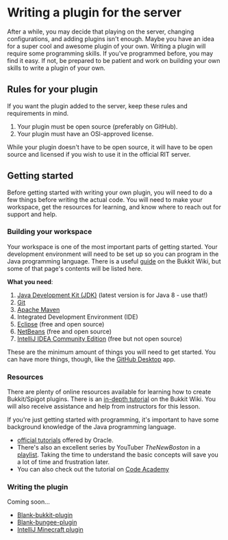 Writing a plugin for the server
===============================

After a while, you may decide that playing on the server, changing configurations, and adding plugins isn't enough. Maybe you have an idea for a super cool and awesome plugin of your own. Writing a plugin will require some programming skills. If you've programmed before, you may find it easy. If not, be prepared to be patient and work on building your own skills to write a plugin of your own.


## Rules for your plugin

If you want the plugin added to the server, keep these rules and requirements in mind.

1. Your plugin must be open source (preferably on GitHub).
2. Your plugin must have an OSI-approved license.

While your plugin doesn't have to be open source, it will have to be open source and licensed if you wish to use it in the official RIT server.


## Getting started

Before getting started with writing your own plugin, you will need to do a few things before writing the actual code. You will need to make your workspace, get the resources for learning, and know where to reach out for support and help.

### Building your workspace

Your workspace is one of the most important parts of getting started. Your development environment will need to be set up so you can program in the Java programming language. There is a useful [guide](http://wiki.bukkit.org/Setting_Up_Your_Workspace) on the Bukkit Wiki, but some of that page's contents will be listed here.

**What you need**:

1. [Java Development Kit (JDK)](http://www.oracle.com/technetwork/java/javase/downloads/index.html) (latest version is for Java 8 - use that!)
2. [Git](https://git-scm.com/)
3. [Apache Maven](https://maven.apache.org/)
4. Integrated Development Environment (IDE)
 1. [Eclipse](http://www.eclipse.org/) (free and open source)
 2. [NetBeans](http://netbeans.org/) (free and open source)
 3. [IntelliJ IDEA Community Edition](https://www.jetbrains.com/idea/) (free but not open source)

These are the minimum amount of things you will need to get started. You can have more things, though, like the [GitHub Desktop](https://desktop.github.com/) app.

### Resources

There are plenty of online resources available for learning how to create Bukkit/Spigot plugins. There is an [in-depth tutorial](http://wiki.bukkit.org/Plugin_Tutorial) on the Bukkit Wiki. You will also receive assistance and help from instructors for this lesson.

If you're just getting started with programming, it's important to have some background knowledge of the Java programming language. 

* [official tutorials](http://docs.oracle.com/javase/tutorial/) offered by Oracle. 
* There's also an excellent series by YouTuber _TheNewBoston_ in a [playlist](https://www.youtube.com/playlist?list=PLFE2CE09D83EE3E28). Taking the time to understand the basic concepts will save you a lot of time and frustration later.
* You can also check out the tutorial on [Code Academy](https://www.codecademy.com/learn/learn-java)


### Writing the plugin

Coming soon…

* [Blank-bukkit-plugin](https://bitbucket.org/Vertanzil/blank-bukkit-plugin)
* [Blank-bungee-plugin](https://bitbucket.org/Vertanzil/blank-bungee-plugin)
* [IntelliJ Minecraft plugin](https://plugins.jetbrains.com/plugin/8327)
